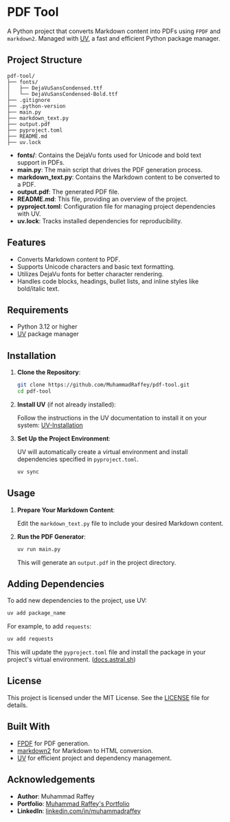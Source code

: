 # PDF Tool

A Python project that converts Markdown content into PDFs using `FPDF` and `markdown2`. Managed with [UV](https://docs.astral.sh/uv/), a fast and efficient Python package manager.

## Project Structure

```
pdf-tool/
├── fonts/
│   ├── DejaVuSansCondensed.ttf
│   └── DejaVuSansCondensed-Bold.ttf
├── .gitignore
├── .python-version
├── main.py
├── markdown_text.py
├── output.pdf
├── pyproject.toml
├── README.md
├── uv.lock
```

- **fonts/**: Contains the DejaVu fonts used for Unicode and bold text support in PDFs.
- **main.py**: The main script that drives the PDF generation process.
- **markdown_text.py**: Contains the Markdown content to be converted to a PDF.
- **output.pdf**: The generated PDF file.
- **README.md**: This file, providing an overview of the project.
- **pyproject.toml**: Configuration file for managing project dependencies with UV.
- **uv.lock**: Tracks installed dependencies for reproducibility.

## Features

- Converts Markdown content to PDF.
- Supports Unicode characters and basic text formatting.
- Utilizes DejaVu fonts for better character rendering.
- Handles code blocks, headings, bullet lists, and inline styles like bold/italic text.

## Requirements

- Python 3.12 or higher
- [UV](https://docs.astral.sh/uv/) package manager

## Installation

1. **Clone the Repository**:

   ```bash
   git clone https://github.com/MuhammadRaffey/pdf-tool.git
   cd pdf-tool
   ```

2. **Install UV** (if not already installed):

   Follow the instructions in the UV documentation to install it on your system:
   [UV-Installation](https://docs.astral.sh/uv/getting-started/installation/)

3. **Set Up the Project Environment**:

   UV will automatically create a virtual environment and install dependencies specified in `pyproject.toml`.

   ```bash
   uv sync
   ```

## Usage

1. **Prepare Your Markdown Content**:

   Edit the `markdown_text.py` file to include your desired Markdown content.

2. **Run the PDF Generator**:

   ```bash
   uv run main.py
   ```

   This will generate an `output.pdf` in the project directory.

## Adding Dependencies

To add new dependencies to the project, use UV:

```bash
uv add package_name
```

For example, to add `requests`:

```bash
uv add requests
```

This will update the `pyproject.toml` file and install the package in your project's virtual environment. ([docs.astral.sh](https://docs.astral.sh/uv/guides/projects/))

## License

This project is licensed under the MIT License. See the [LICENSE](LICENSE) file for details.

## Built With

- [FPDF](http://www.fpdf.org/) for PDF generation.
- [markdown2](https://github.com/trentm/python-markdown2) for Markdown to HTML conversion.
- [UV](https://docs.astral.sh/uv/) for efficient project and dependency management.

## Acknowledgements

- **Author**: Muhammad Raffey
- **Portfolio**: [Muhammad Raffey's Portfolio](https://raffey-portfolio.vercel.app/)
- **LinkedIn**: [linkedin.com/in/muhammadraffey](https://www.linkedin.com/in/muhammadraffey)
